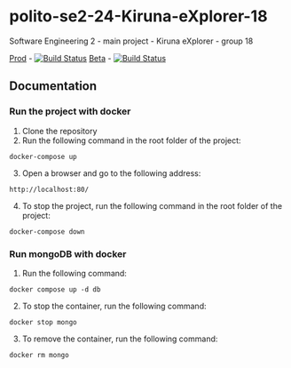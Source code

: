 # polito-se2-24-Kiruna-eXplorer-18
Software Engineering 2 - main project - Kiruna eXplorer - group 18

[Prod](kiruna.veebor.dev) - [![Build Status](https://travis-ci.com/veebor/polito-se2-18.svg?branch=master)](https://travis-ci.com/veebor/polito-se2-18)
[Beta](kx-beta.veebor.dev) - [![Build Status](https://travis-ci.com/veebor/polito-se2-18.svg?branch=dev)](https://travis-ci.com/veebor/polito-se2-18)

## Documentation
### Run the project with docker
1. Clone the repository
2. Run the following command in the root folder of the project:
```
docker-compose up
```
3. Open a browser and go to the following address:
```
http://localhost:80/
```
4. To stop the project, run the following command in the root folder of the project:
```
docker-compose down
```
### Run mongoDB with docker
1. Run the following command:
```
docker compose up -d db
```
2. To stop the container, run the following command:
```
docker stop mongo
```
3. To remove the container, run the following command:
```
docker rm mongo
```
